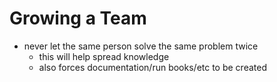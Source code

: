 # Growing a Team

- never let the same person solve the same problem twice
  - this will help spread knowledge
  - also forces documentation/run books/etc to be created